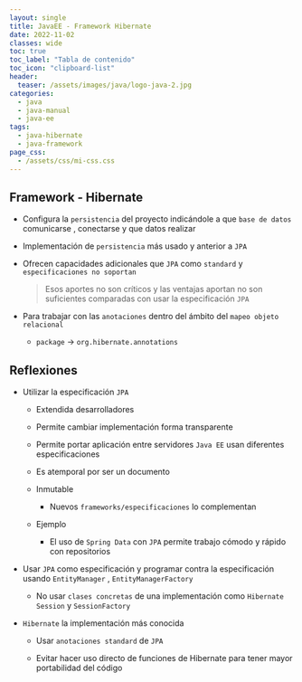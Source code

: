 ```yaml
---
layout: single
title: JavaEE - Framework Hibernate 
date: 2022-11-02
classes: wide
toc: true
toc_label: "Tabla de contenido"
toc_icon: "clipboard-list"
header:
  teaser: /assets/images/java/logo-java-2.jpg
categories:
  - java
  - java-manual
  - java-ee
tags:
  - java-hibernate 
  - java-framework
page_css: 
  - /assets/css/mi-css.css
---
```


## Framework - Hibernate

* Configura la ``persistencia`` del proyecto indicándole a que ``base de datos`` comunicarse , conectarse y que datos realizar

* Implementación de ``persistencia`` más usado y anterior a ``JPA``

* Ofrecen capacidades adicionales que ``JPA`` como ``standard`` y ``especificaciones no soportan``

  > Esos aportes no son críticos y las ventajas aportan no son suficientes comparadas con usar la especificación ``JPA``

* Para trabajar con las ``anotaciones`` dentro del ámbito del ``mapeo objeto relacional``

  * ``package`` → ``org.hibernate.annotations``

## Reflexiones

* Utilizar la especificación ``JPA``

  * Extendida desarrolladores

  * Permite cambiar implementación forma transparente

  * Permite portar aplicación entre servidores ``Java EE`` usan diferentes especificaciones

  * Es atemporal por ser un documento

  * Inmutable

    * Nuevos ``frameworks/especificaciones`` lo complementan

  * Ejemplo
  
    * El uso de ``Spring Data`` con ``JPA`` permite trabajo cómodo y rápido con repositorios

* Usar ``JPA`` como especificación y programar contra la especificación usando ``EntityManager`` , ``EntityManagerFactory``

  * No usar ``clases concretas`` de una implementación como ``Hibernate Session`` y ``SessionFactory``

* ``Hibernate`` la implementación más conocida

  * Usar ``anotaciones standard`` de ``JPA``

  * Evitar hacer uso directo de funciones de Hibernate para tener mayor portabilidad del código

  